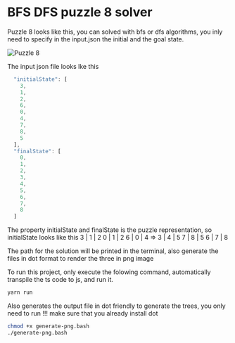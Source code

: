 # BFS DFS puzzle 8 solver

Puzzle 8 looks like this, you can solved with bfs or dfs algorithms, you inly need to specify in the input.json the initial and the goal state.

![Puzzle 8](https://3.bp.blogspot.com/_IOiKQLPcA3s/SfHnozeIYMI/AAAAAAAAD_s/XD4hyLhZNqw/s320/8_puzzle.png)

The input json file looks lke this

```js
  "initialState": [
    3,
    1,
    2,
    6,
    0,
    4,
    7,
    8,
    5
  ],
  "finalState": [
    0,
    1,
    2,
    3,
    4,
    5,
    6,
    7,
    8
  ]
```
The property initialState and finalState is the puzzle representation, so initialState looks like this
3 | 1 | 2       0 | 1 | 2
6 | 0 | 4  =>   3 | 4 | 5
7 | 8 | 5       6 | 7 | 8


The path for the solution will be printed in the terminal, also generate the files in dot format to render the three in png image


To run this project, only execute the folowing command, automatically transpile the ts code to js, and run it.
```bash
yarn run
```

Also generates the output file in dot friendly to generate the trees, you only need to run
!!! make sure that you already install dot

```bash
chmod +x generate-png.bash
./generate-png.bash
```
